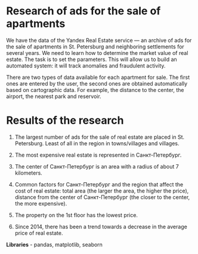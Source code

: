 # Research of ads for the sale of apartments

We have the data of the Yandex Real Estate service — an archive of ads for the sale of apartments in St. Petersburg and neighboring settlements for several years. We need to learn how to determine the market value of real estate. The task is to set the parameters. This will allow us to build an automated system: it will track anomalies and fraudulent activity.

There are two types of data available for each apartment for sale. The first ones are entered by the user, the second ones are obtained automatically based on cartographic data. For example, the distance to the center, the airport, the nearest park and reservoir.

# Results of the research

1) The largest number of ads for the sale of real estate are placed in St. Petersburg. Least of all in the region in towns/villages and villages.

2) The most expensive real estate is represented in Санкт-Петербург.

3) The center of Санкт-Петербург is an area with a radius of about 7 kilometers.

4) Common factors for Санкт-Петербург and the region that affect the cost of real estate: total area (the larger the area, the higher the price), distance from the center of Санкт-Петербург (the closer to the center, the more expensive).

5) The property on the 1st floor has the lowest price.

6) Since 2014, there has been a trend towards a decrease in the average price of real estate.

**Libraries** - pandas, matplotlib, seaborn
